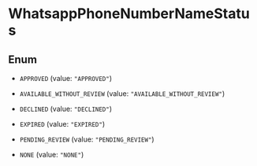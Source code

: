 

# WhatsappPhoneNumberNameStatus

## Enum


* `APPROVED` (value: `"APPROVED"`)

* `AVAILABLE_WITHOUT_REVIEW` (value: `"AVAILABLE_WITHOUT_REVIEW"`)

* `DECLINED` (value: `"DECLINED"`)

* `EXPIRED` (value: `"EXPIRED"`)

* `PENDING_REVIEW` (value: `"PENDING_REVIEW"`)

* `NONE` (value: `"NONE"`)



